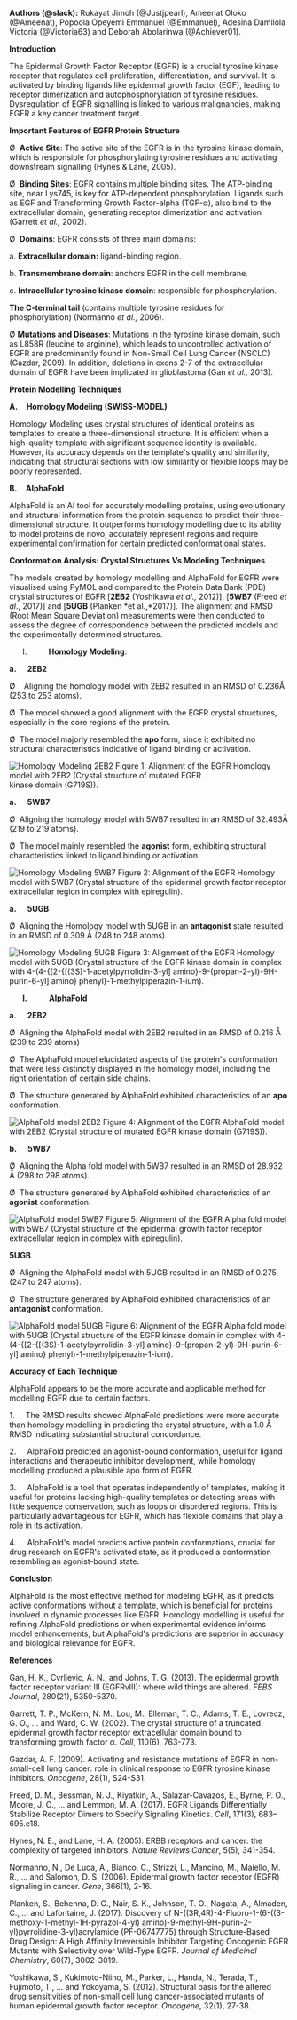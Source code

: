 **Authors (@slack):** Rukayat Jimoh (@Justjpearl), Ameenat Oloko (@Ameenat), Popoola Opeyemi Emmanuel (@Emmanuel), Adesina Damilola Victoria (@Victoria63) and Deborah Abolarinwa (@Achiever01).

**Introduction**

The Epidermal Growth Factor Receptor (EGFR) is a crucial tyrosine kinase receptor that regulates cell proliferation, differentiation, and survival. It is activated by binding ligands like epidermal growth factor (EGF), leading to receptor dimerization and autophosphorylation of tyrosine residues. Dysregulation of EGFR signalling is linked to various malignancies, making EGFR a key cancer treatment target.

**Important Features of EGFR Protein Structure**

Ø  **Active Site**: The active site of the EGFR is in the tyrosine kinase domain, which is responsible for phosphorylating tyrosine residues and activating downstream signalling (Hynes & Lane, 2005).

Ø  **Binding Sites**: EGFR contains multiple binding sites. The ATP-binding site, near Lys745, is key for ATP-dependent phosphorylation. Ligands such as EGF and Transforming Growth Factor-alpha (TGF-α), also bind to the extracellular domain, generating receptor dimerization and activation (Garrett *et al.,* 2002).

Ø  **Domains**: EGFR consists of three main domains:

a. **Extracellular domain:** ligand-binding region.

b. **Transmembrane domain**: anchors EGFR in the cell membrane.

c. **Intracellular tyrosine kinase domain**: responsible for phosphorylation.

**The C-terminal tail** (contains multiple tyrosine residues for phosphorylation) (Normanno *et al.,* 2006).

Ø **Mutations and Diseases**: Mutations in the tyrosine kinase domain, such as L858R (leucine to arginine), which leads to uncontrolled activation of EGFR are predominantly found in Non-Small Cell Lung Cancer (NSCLC) (Gazdar, 2009). In addition, deletions in exons 2-7 of the extracellular domain of EGFR have been implicated in glioblastoma (Gan *et al.,* 2013).

**Protein Modelling Techniques**

**A.**    **Homology Modeling (SWISS-MODEL)**

Homology Modeling uses crystal structures of identical proteins as templates to create a three-dimensional structure. It is efficient when a high-quality template with significant sequence identity is available. However, its accuracy depends on the template's quality and similarity, indicating that structural sections with low similarity or flexible loops may be poorly represented.

**B.**    **AlphaFold**      

AlphaFold is an AI tool for accurately modelling proteins, using evolutionary and structural information from the protein sequence to predict their three-dimensional structure. It outperforms homology modelling due to its ability to model proteins de novo, accurately represent regions and require experimental confirmation for certain predicted conformational states.

**Conformation Analysis: Crystal Structures Vs Modeling Techniques**

The models created by homology modelling and AlphaFold for EGFR were visualised using PyMOL and compared to the Protein Data Bank (PDB) crystal structures of EGFR \[**2EB2** (Yoshikawa *et al.,* 2012)\], \[**5WB7** (Freed *et al*., 2017)\] and \[**5UGB** (Planken *et al.,*2017)\]. The alignment and RMSD (Root Mean Square Deviation) measurements were then conducted to assess the degree of correspondence between the predicted models and the experimentally determined structures.

      I.          **Homology Modeling**:

**a.**     **2EB2**

Ø    Aligning the homology model with 2EB2 resulted in an RMSD of 0.236Å (253 to 253 atoms).

Ø  The model showed a good alignment with the EGFR crystal structures, especially in the core regions of the protein.

Ø  The model majorly resembled the **apo** form, since it exhibited no structural characteristics indicative of ligand binding or activation.

  
![Homology Modeling 2EB2](https://github.com/user-attachments/assets/02297173-8093-4ec8-b82e-83a1b1863b37)
Figure 1: Alignment of the EGFR Homology model with 2EB2 (Crystal structure of mutated EGFR kinase domain (G719S)).

  

**a.**     **5WB7**

Ø  Aligning the homology model with 5WB7 resulted in an RMSD of 32.493Å (219 to 219 atoms).

Ø  The model mainly resembled the **agonist** form, exhibiting structural characteristics linked to ligand binding or activation.

![Homology Modeling 5WB7](https://github.com/user-attachments/assets/c68b666d-daeb-40a9-a41d-5e9dd54ccec9)
Figure 2: Alignment of the EGFR Homology model with 5WB7 (Crystal structure of the epidermal growth factor receptor extracellular region in complex with epiregulin).

**a.**     **5UGB**

Ø  Aligning the Homology model with 5UGB in an **antagonist** state resulted in an RMSD of 0.309 Å (248 to 248 atoms).

![Homology Modeling 5UGB](https://github.com/user-attachments/assets/eab4c71e-43ee-4a00-82cf-5630488681a9)
Figure 3: Alignment of the EGFR Homology model with 5UGB (Crystal structure of the EGFR kinase domain in complex with 4-(4-{\[2-{\[(3S)-1-acetylpyrrolidin-3-yl\] amino}-9-(propan-2-yl)-9H-purin-6-yl\] amino} phenyl)-1-methylpiperazin-1-ium).

      **I.**          **AlphaFold**

**a.**     **2EB2**

Ø  Aligning the AlphaFold model with 2EB2 resulted in an RMSD of 0.216 Å (239 to 239 atoms)

Ø  The AlphaFold model elucidated aspects of the protein's conformation that were less distinctly displayed in the homology model, including the right orientation of certain side chains.

Ø  The structure generated by AlphaFold exhibited characteristics of an **apo** conformation.

![AlphaFold model 2EB2](https://github.com/user-attachments/assets/a575513f-8917-4d5f-acf0-6e6f61ad0bd9)
Figure 4: Alignment of the EGFR AlphaFold model with 2EB2 (Crystal structure of mutated EGFR kinase domain (G719S)).

**b.**     **5WB7**

Ø  Aligning the Alpha fold model with 5WB7 resulted in an RMSD of 28.932 Å (298 to 298 atoms).

Ø  The structure generated by AlphaFold exhibited characteristics of an **agonist** conformation.

![AlphaFold model 5WB7](https://github.com/user-attachments/assets/1b7e5169-1e31-4210-92f6-61847429a141)
Figure 5: Alignment of the EGFR Alpha fold model with 5WB7 (Crystal structure of the epidermal growth factor receptor extracellular region in complex with epiregulin).

**5UGB**

Ø  Aligning the AlphaFold model with 5UGB resulted in an RMSD of 0.275 (247 to 247 atoms).

Ø  The structure generated by AlphaFold exhibited characteristics of an **antagonist** conformation.

![AlphaFold model 5UGB](https://github.com/user-attachments/assets/0106b318-90db-4131-b23d-ef8d5d4b4b5e)
Figure 6: Alignment of the EGFR Alpha fold model with 5UGB (Crystal structure of the EGFR kinase domain in complex with 4-(4-{\[2-{\[(3S)-1-acetylpyrrolidin-3-yl\] amino}-9-(propan-2-yl)-9H-purin-6-yl\] amino} phenyl)-1-methylpiperazin-1-ium).

  

**Accuracy of Each Technique**

AlphaFold appears to be the more accurate and applicable method for modelling EGFR due to certain factors.

1.     The RMSD results showed AlphaFold predictions were more accurate than homology modelling in predicting the crystal structure, with a 1.0 Å RMSD indicating substantial structural concordance.

2.     AlphaFold predicted an agonist-bound conformation, useful for ligand interactions and therapeutic inhibitor development, while homology modelling produced a plausible apo form of EGFR.

3.     AlphaFold is a tool that operates independently of templates, making it useful for proteins lacking high-quality templates or detecting areas with little sequence conservation, such as loops or disordered regions. This is particularly advantageous for EGFR, which has flexible domains that play a role in its activation.

4.     AlphaFold's model predicts active protein conformations, crucial for drug research on EGFR's activated state, as it produced a conformation resembling an agonist-bound state.

**Conclusion**

AlphaFold is the most effective method for modeling EGFR, as it predicts active conformations without a template, which is beneficial for proteins involved in dynamic processes like EGFR. Homology modelling is useful for refining AlphaFold predictions or when experimental evidence informs model enhancements, but AlphaFold's predictions are superior in accuracy and biological relevance for EGFR.

**References**

Gan, H. K., Cvrljevic, A. N., and Johns, T. G. (2013). The epidermal growth factor receptor variant III (EGFRvIII): where wild things are altered. *FEBS Journal*, 280(21), 5350-5370.

Garrett, T. P., McKern, N. M., Lou, M., Elleman, T. C., Adams, T. E., Lovrecz, G. O., ... and Ward, C. W. (2002). The crystal structure of a truncated epidermal growth factor receptor extracellular domain bound to transforming growth factor α. *Cell*, 110(6), 763-773.

Gazdar, A. F. (2009). Activating and resistance mutations of EGFR in non-small-cell lung cancer: role in clinical response to EGFR tyrosine kinase inhibitors. *Oncogene*, 28(1), S24-S31.

Freed, D. M., Bessman, N. J., Kiyatkin, A., Salazar-Cavazos, E., Byrne, P. O., Moore, J. O., ... and Lemmon, M. A. (2017). EGFR Ligands Differentially Stabilize Receptor Dimers to Specify Signaling Kinetics. *Cell*, 171(3), 683–695.e18.

Hynes, N. E., and Lane, H. A. (2005). ERBB receptors and cancer: the complexity of targeted inhibitors. *Nature Reviews Cancer*, 5(5), 341-354.

Normanno, N., De Luca, A., Bianco, C., Strizzi, L., Mancino, M., Maiello, M. R., ... and Salomon, D. S. (2006). Epidermal growth factor receptor (EGFR) signaling in cancer. *Gene*, 366(1), 2-16.

Planken, S., Behenna, D. C., Nair, S. K., Johnson, T. O., Nagata, A., Almaden, C., ... and Lafontaine, J. (2017). Discovery of N-((3R,4R)-4-Fluoro-1-(6-((3-methoxy-1-methyl-1H-pyrazol-4-yl) amino)-9-methyl-9H-purin-2-yl)pyrrolidine-3-yl)acrylamide (PF-06747775) through Structure-Based Drug Design: A High Affinity Irreversible Inhibitor Targeting Oncogenic EGFR Mutants with Selectivity over Wild-Type EGFR. *Journal of Medicinal Chemistry*, 60(7), 3002-3019.

Yoshikawa, S., Kukimoto-Niino, M., Parker, L., Handa, N., Terada, T., Fujimoto, T., ... and Yokoyama, S. (2012). Structural basis for the altered drug sensitivities of non-small cell lung cancer-associated mutants of human epidermal growth factor receptor. *Oncogene*, 32(1), 27-38.
